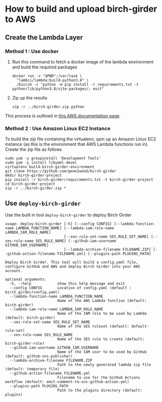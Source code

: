 # How to build and upload birch-girder to AWS

## Create the Lambda Layer

### Method 1 : Use docker

1. Run this command to fetch a docker image of the lambda environment and build
   the required packages
   ```
   docker run -v "$PWD":/var/task \
     "lambci/lambda:build-python3.8" \
     /bin/sh -c "python -m pip install -r requirements.txt -t python/lib/python3.8/site-packages/; exit"
   ```
2. Zip up the results
   ```
   zip -r ../birch-girder.zip python
   ```

This process is outlined in [this AWS documentation page](https://aws.amazon.com/premiumsupport/knowledge-center/lambda-layer-simulated-docker/).

### Method 2 : Use Amazon Linux EC2 Instance

To build the zip file containing the virtualenv, spin up an Amazon Linux
EC2 instance (as this is the environment that AWS Lambda functions run
in). Create the zip file as follows

    sudo yum -y groupinstall 'Development Tools'
    sudo yum -y install libyaml-devel
    virtualenv build-birch-girder-environment
    git clone https://github.com/gene1wood/birch-girder
    mkdir birch-girder-project
    pip install -r birch-girder/requirements.txt -t birch-girder-project
    cd birch-girder-project
    zip -r ../birch-girder.zip *

## Use `deploy-birch-girder`

Use the built in tool `deploy-birch-girder` to deploy Birch Girder

```
usage: deploy-birch-girder [-h] [--config CONFIG] [--lambda-function-name LAMBDA_FUNCTION_NAME] [--lambda-iam-role-name LAMBDA_IAM_ROLE_NAME]
                           [--ses-rule-set-name SES_RULE_SET_NAME] [--ses-rule-name SES_RULE_NAME] [--github-iam-username GITHUB_IAM_USERNAME]
                           [--lambda-archive-filename FILENAME.ZIP] [--github-action-filename FILENAME.yml] [--plugins-path PLUGINS_PATH]

Deploy Birch Girder. This tool will build a config.yaml file, configure GitHub and AWS and deploy Birch Girder into your AWS account.

optional arguments:
  -h, --help            show this help message and exit
  --config CONFIG       Location of config.yaml (default : birch_girder/config.yaml)
  --lambda-function-name LAMBDA_FUNCTION_NAME
                        Name of the AWS Lambda function (default: birch-girder)
  --lambda-iam-role-name LAMBDA_IAM_ROLE_NAME
                        Name of the IAM role to be used by Lambda (default: birch-girder)
  --ses-rule-set-name SES_RULE_SET_NAME
                        Name of the SES ruleset (default: default-rule-set)
  --ses-rule-name SES_RULE_NAME
                        Name of the SES rule to create (default: birch-girder-rule)
  --github-iam-username GITHUB_IAM_USERNAME
                        Name of the IAM user to be used by GitHub (default: github-sns-publisher)
  --lambda-archive-filename FILENAME.ZIP
                        Path to the newly generated lambda zip file (default: temporary file)
  --github-action-filename FILENAME.yml
                        Filename to use for the GitHub Actions workflow (default: emit-comment-to-sns-github-action.yml)
  --plugins-path PLUGINS_PATH
                        Path to the plugins directory (default: plugins)

```